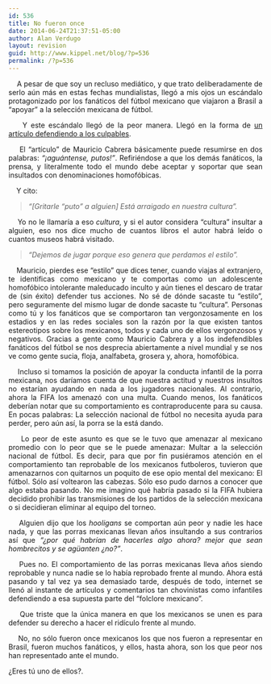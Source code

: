 ```yaml
---
id: 536
title: No fueron once
date: 2014-06-24T21:37:51-05:00
author: Alan Verdugo
layout: revision
guid: http://www.kippel.net/blog/?p=536
permalink: /?p=536
---
```

<p style="text-align: justify;">
      A pesar de que soy un recluso mediático, y que trato deliberadamente de serlo aún más en estas fechas mundialistas, llegó a mis ojos un escándalo protagonizado por los fanáticos del fútbol mexicano que viajaron a Brasil a &#8220;apoyar&#8221; a la selección mexicana de fútbol.
</p>

<p style="text-align: justify;">
      Y este escándalo llegó de la peor manera. Llegó en la forma de <a href="http://juanfutbol.com/articulo/maca/todos-somos-putos" target="_blank">un artículo defendiendo a los culpables</a>.
</p>

<p style="text-align: justify;">
      El &#8220;artículo&#8221; de Mauricio Cabrera básicamente puede resumirse en dos palabras: <em>&#8220;¡aguántense, putos!&#8221;</em>. Refiriéndose a que los demás fanáticos, la prensa, y literalmente todo el mundo debe aceptar y soportar que sean insultados con denominaciones homofóbicas.
</p>

<p style="text-align: justify;">
      Y cito:
</p>

> <p style="text-align: justify;">
>   <em>&#8220;[Gritarle &#8220;puto&#8221; a alguien] Está arraigado en nuestra cultura&#8221;.</em>
> </p>

<p style="text-align: justify;">
      Yo no le llamaría a eso <em>cultura</em>, y si el autor considera &#8220;cultura&#8221; insultar a alguien, eso nos dice mucho de cuantos libros el autor habrá leído o cuantos museos habrá visitado.
</p>

> <p style="text-align: justify;">
>   <em>&#8220;Dejemos de jugar porque eso genera que perdamos el estilo&#8221;.</em>
> </p>

<p style="text-align: justify;">
      Mauricio, pierdes ese &#8220;estilo&#8221; que dices tener, cuando viajas al extranjero, te identificas como mexicano y te comportas como un adolescente homofóbico intolerante maleducado inculto y aún tienes el descaro de tratar de (sin éxito) defender tus acciones. No sé de dónde sacaste tu &#8220;estilo&#8221;, pero seguramente del mismo lugar de donde sacaste tu &#8220;cultura&#8221;. Personas como tú y los fanáticos que se comportaron tan vergonzosamente en los estadios y en las redes sociales son la razón por la que existen tantos estereotipos sobre los mexicanos, todos y cada uno de ellos vergonzosos y negativos. Gracias a gente como Mauricio Cabrera y a los indefendibles fanáticos del fútbol se nos desprecia abiertamente a nivel mundial y se nos ve como gente sucia, floja, analfabeta, grosera y, ahora, homofóbica.
</p>

<p style="text-align: justify;">
      Incluso si tomamos la posición de apoyar la conducta infantil de la porra mexicana, nos daríamos cuenta de que nuestra actitud y nuestros insultos no estarían ayudando en nada a los jugadores nacionales. Al contrario, ahora la FIFA los amenazó con una multa. Cuando menos, los fanáticos deberían notar que su comportamiento es contraproducente para su causa. En pocas palabras: La selección nacional de fútbol no necesita ayuda para perder, pero aún así, la porra se la está dando.
</p>

<p style="text-align: justify;">
      Lo peor de este asunto es que se le tuvo que amenazar al mexicano promedio con lo peor que se le puede amenazar: Multar a la selección nacional de fútbol. Es decir, para que por fin pusiéramos atención en el comportamiento tan reprobable de los mexicanos futboleros, tuvieron que amenazarnos con quitarnos un poquito de ese opio mental del mexicano: El fútbol. Sólo así voltearon las cabezas. Sólo eso pudo darnos a conocer que algo estaba pasando. No me imagino qué habría pasado si la FIFA hubiera decidido prohibir las transmisiones de los partidos de la selección mexicana o si decidieran eliminar al equipo del torneo.
</p>

<p style="text-align: justify;">
      Alguien dijo que los <em>hooligans</em> se comportan aún peor y nadie les hace nada, y que las porras mexicanas llevan años insultando a sus contrarios así que <em>&#8220;¿por qué habrían de hacerles algo ahora? mejor que sean hombrecitos y se agüanten ¿no?&#8221;</em>.
</p>

<p style="text-align: justify;">
      Pues no. El comportamiento de las porras mexicanas lleva años siendo reprobable y nunca nadie se lo había reprobado frente al mundo. Ahora está pasando y tal vez ya sea demasiado tarde, después de todo, internet se llenó al instante de artículos y comentarios tan chovinistas como infantiles defendiendo a esa supuesta parte del &#8220;folclore mexicano&#8221;.
</p>

<p style="text-align: justify;">
      Que triste que la única manera en que los mexicanos se unen es para defender su derecho a hacer el ridículo frente al mundo.
</p>

<p style="text-align: justify;">
      No, no sólo fueron once mexicanos los que nos fueron a representar en Brasil, fueron muchos fanáticos, y ellos, hasta ahora, son los que peor nos han representado ante el mundo.
</p>

<p style="text-align: justify;">
  ¿Eres tú uno de ellos?.
</p>